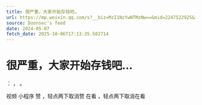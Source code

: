 ```yaml
---
title: 很严重，大家开始存钱吧…
url: https://mp.weixin.qq.com/s?__biz=MzI1NzYwNTMzNw==&mid=2247522925&idx=1&sn=f2212030fdba3aa56316167f86de9f61
source: Doonsec's feed
date: 2024-05-07
fetch_date: 2025-10-06T17:13:35.502714
---
```


# 很严重，大家开始存钱吧…

：
，
。

视频
小程序
赞
，轻点两下取消赞
在看
，轻点两下取消在看